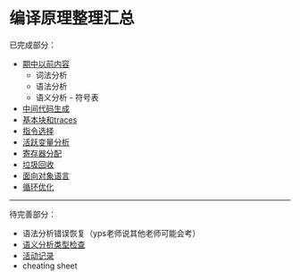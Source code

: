 # 编译原理整理汇总
已完成部分：

- [期中以前内容](https://tsuki0512.github.io/2025_spring/cp/midterm/)
    - 词法分析
    - 语法分析
    - 语义分析 - 符号表
- [中间代码生成](https://tsuki0512.github.io/2025_spring/cp/chap7_for_final/)
- [基本块和traces](https://tsuki0512.github.io/2025_spring/cp/chap8/)
- [指令选择](https://tsuki0512.github.io/2025_spring/cp/chap9/)
- [活跃变量分析](https://tsuki0512.github.io/2025_spring/cp/chap10/)
- [寄存器分配](https://tsuki0512.github.io/2025_spring/cp/chap11/)
- [垃圾回收](https://tsuki0512.github.io/2025_spring/cp/chap13/)
- [面向对象语言](https://tsuki0512.github.io/2025_spring/cp/chap14/)
- [循环优化](https://tsuki0512.github.io/2025_spring/cp/chap18/)

---

待完善部分：

- 语法分析错误恢复（yps老师说其他老师可能会考）
- [语义分析类型检查](https://tsuki0512.github.io/2025_spring/cp/chap5/#52-type-checking)
- [活动记录](https://tsuki0512.github.io/2025_spring/cp/chap6/)
- cheating sheet